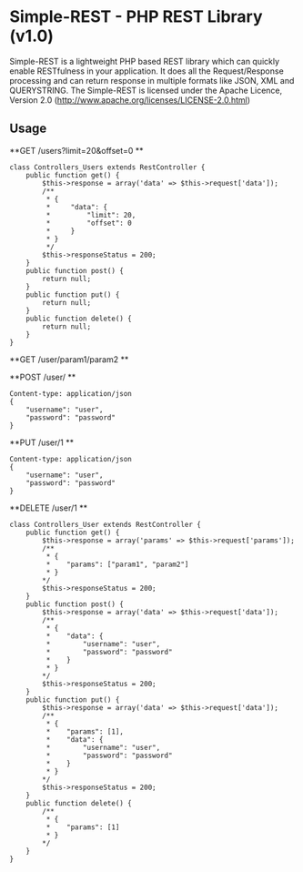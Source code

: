 Simple-REST - PHP REST Library (v1.0)
=====================================

Simple-REST is a lightweight PHP based REST library which can
quickly enable RESTfulness in your application. It does all the
Request/Response processing and can return response in multiple
formats like JSON, XML and QUERYSTRING.
The Simple-REST is licensed under the Apache Licence, Version 2.0
(http://www.apache.org/licenses/LICENSE-2.0.html)


Usage
-----

**GET /users?limit=20&offset=0 **

	class Controllers_Users extends RestController {
		public function get() {
			$this->response = array('data' => $this->request['data']);
			/**
			 * {
			 *     "data": {
			 *         "limit": 20,
			 *         "offset": 0
			 *     }
			 * }
			 */
			$this->responseStatus = 200;
		}
		public function post() {
			return null;
		}
		public function put() {
			return null;
		}
		public function delete() {
			return null;
		}
	}
	
**GET /user/param1/param2 **

**POST /user/ **

	Content-type: application/json
	{
		"username": "user",
		"password": "password"
	}

**PUT /user/1 **

	Content-type: application/json
	{
		"username": "user",
		"password": "password"
	}
	
**DELETE /user/1 **

	class Controllers_User extends RestController {
		public function get() {
			$this->response = array('params' => $this->request['params']);
			/**
			 * {
			 *    "params": ["param1", "param2"]
			 * }
			*/
			$this->responseStatus = 200;
		}
		public function post() {
			$this->response = array('data' => $this->request['data']);
			/**
			 * {
			 *    "data": {
			 *        "username": "user",
			 *        "password": "password"
			 *    }
			 * }
			*/
			$this->responseStatus = 200;
		}
		public function put() {
			$this->response = array('data' => $this->request['data']);
			/**
			 * {
			 *    "params": [1],
			 *    "data": {
			 *        "username": "user",
			 *        "password": "password"
			 *    }
			 * }
			*/
			$this->responseStatus = 200;
		}
		public function delete() {
			/**
			 * {
			 *    "params": [1]
			 * }
			*/
		}
	}

